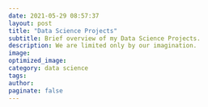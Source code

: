 ```yaml
---
date: 2021-05-29 08:57:37
layout: post
title: "Data Science Projects"
subtitle: Brief overview of my Data Science Projects.
description: We are limited only by our imagination. 
image:
optimized_image:
category: data science
tags:
author:
paginate: false
---
```

